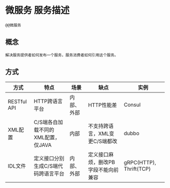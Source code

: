 # 微服务 服务描述

    @@微服务

## 概念

    解决服务提供者如何发布一个服务，服务消费者如何引用这个服务。

## 方式

| 方式        | 特点                                | 场景       | 缺点                                 | 实例                    |
| ----------- | ----------------------------------- | ---------- | ------------------------------------ | ----------------------- |
| RESTful API | HTTP跨语言平台                      | 内部、外部 | HTTP性能差                           | Consul                  |
| XML配置     | C/S端各自加载不同的XML配置，仅JAVA  | 内部       | 不支持跨语言，XML变更C/S端都改       | dubbo                   |
| IDL文件     | 定义接口分别生成C/S端代码跨语言平台 | 内部、外部 | 定义接口麻烦，删改PB字段不能向前兼容 | gRPC(HTTP), Thrift(TCP) |
